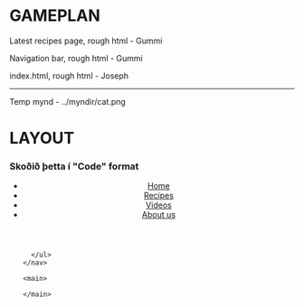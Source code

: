# GAMEPLAN
Latest recipes page, rough html - Gummi

Navigation bar, rough html - Gummi

index.html, rough html - Joseph

---

Temp mynd - ../myndir/cat.png

# LAYOUT
### Skoðið þetta í "Code" format

<!DOCTYPE html>
<html lang="is">
  <head>
    <meta charset="utf-8" />
    <title>yum&yum</title>
    <link rel="stylesheet" href="../styles.css" />
    <meta name="description" content="vantar description" />
    <meta property="og:title" content="yum&yum" />
    <meta property="og:description" content="vantar description" />
    <meta property="og:image" content="vantar mynd" />
  </head>

  <body>
    <header>
      <nav>
        <ul>
          <li><a href="..index.html">Home</a></li>
          <li><a href="../sidur/recipes.html">Recipes</a></li>
          <li><a href="../sidur/videos.html">Videos</a></li>
          <li><a href="../sidur/about.html">About us</a></li>
        </ul>
      </nav>
    </header>
    <nav>
      <ul>

      </ul>
    </nav>

    <main>

    </main>
  </body>

  <footer>

  </footer>
</html>


